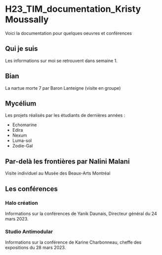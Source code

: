 # H23_TIM_documentation_Kristy Moussally

Voici la documentation pour quelques oeuvres et conférences

## Qui je suis

Les informations sur moi se retrouvent dans semaine 1.

## Bian

La nartue morte 7 par Baron Lanteigne (visite en groupe)

## Mycélium

Les projets réalisés par les étudiants de dernières années :

 - Echomarine
 - Edira
 - Nexum
 - Luma-sol
 - Zodie-Gal

## Par-delà les frontières par Nalini Malani

Visite individuel au Musée des Beaux-Arts Montréal

## Les conférences

### Halo création

Informations sur la conférences de Yanik Daunais, Directeur général du 24 mars 2023.

### Studio Antimodular

Informations sur la conférence de Karine Charbonneau, cheffe des expositions du 28 mars 2023.
